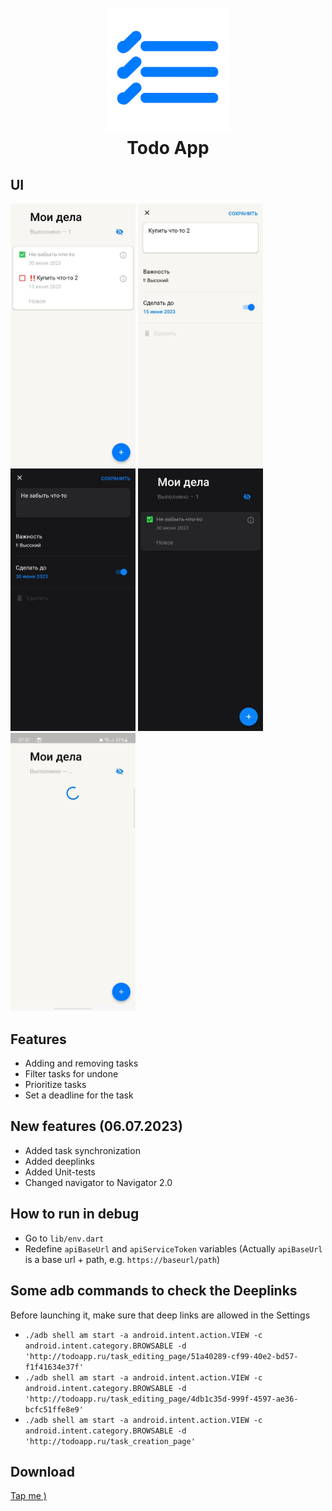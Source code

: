 <h1 align="center">
  <br>
  <img src="screenshots/icon2.png" alt="Todo" width="200">
  <br>
  Todo App
  <br>
</h1>

## UI

<p float="left">
  <img src="screenshots/screenshot1.jpg" width="200" />
  <img src="screenshots/screenshot2.jpg" width="200" />
  <img src="screenshots/screenshot3.jpg" width="200" />
  <img src="screenshots/screenshot4.jpg" width="200" />
  <img src="screenshots/screenshot5.jpg" width="200" />
</p>

## Features

* Adding and removing tasks
* Filter tasks for undone
* Prioritize tasks
* Set a deadline for the task

## New features (06.07.2023)
* Added task synchronization
* Added deeplinks
* Added Unit-tests
* Changed navigator to Navigator 2.0

## How to run in debug
* Go to `lib/env.dart `
* Redefine `apiBaseUrl` and `apiServiceToken` variables (Actually `apiBaseUrl` is a base url + path, e.g. `https://baseurl/path`)

## Some adb commands to check the Deeplinks
Before launching it, make sure that deep links are allowed in the Settings

*  `./adb shell am start -a android.intent.action.VIEW -c android.intent.category.BROWSABLE -d 'http://todoapp.ru/task_editing_page/51a40289-cf99-40e2-bd57-f1f41634e37f'`
*  `./adb shell am start -a android.intent.action.VIEW -c android.intent.category.BROWSABLE -d 'http://todoapp.ru/task_editing_page/4db1c35d-999f-4597-ae36-bcfc51ffe8e9'`
*  `./adb shell am start -a android.intent.action.VIEW -c android.intent.category.BROWSABLE -d 'http://todoapp.ru/task_creation_page'` 

## Download
<a href="https://github.com/aa1dar/MyTodoApp/releases/tag/1.0.1">Tap me )<a>
